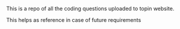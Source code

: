 This is a repo of all the coding questions uploaded to topin website. 

This helps as reference in case of future requirements
